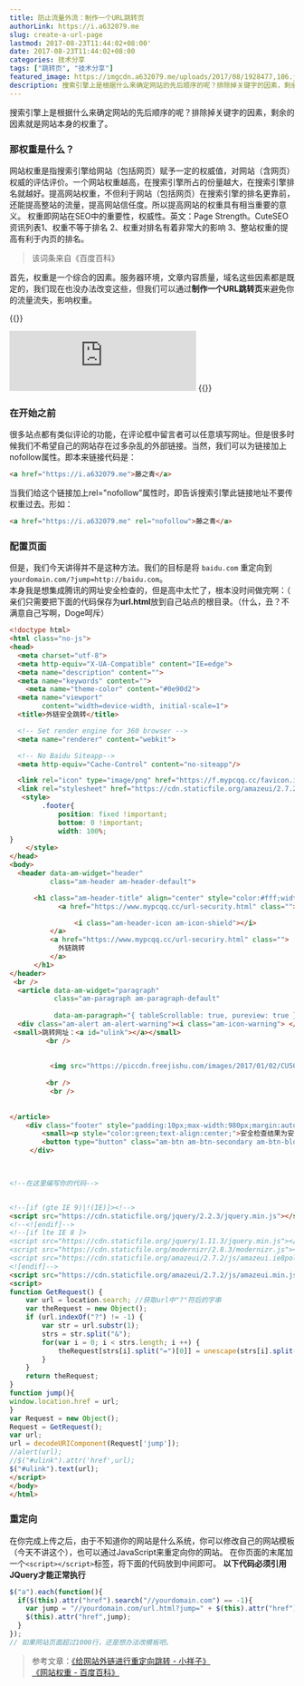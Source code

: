 ```yaml
---
title: 防止流量外流：制作一个URL跳转页
authorLink: https://i.a632079.me
slug: create-a-url-page
lastmod: 2017-08-23T11:44:02+08:00'
date: 2017-08-23T11:44:02+08:00
categories: 技术分享
tags: ["跳转页", "技术分享"]
featured_image: https://imgcdn.a632079.me/uploads/2017/08/1928477,106.jpg
description: 搜索引擎上是根据什么来确定网站的先后顺序的呢？排除掉关键字的因素，剩余的因素就是网站本身的权重了。本文将介绍一种方法来避免外链损失你的网站权重。
---
```


搜索引擎上是根据什么来确定网站的先后顺序的呢？排除掉关键字的因素，剩余的因素就是网站本身的权重了。
### 那权重是什么？
   网站权重是指搜索引擎给网站（包括网页）赋予一定的权威值，对网站（含网页）权威的评估评价。一个网站权重越高，在搜索引擎所占的份量越大，在搜索引擎排名就越好。提高网站权重，不但利于网站（包括网页）在搜索引擎的排名更靠前，还能提高整站的流量，提高网站信任度。所以提高网站的权重具有相当重要的意义。 权重即网站在SEO中的重要性，权威性。英文：Page Strength。CuteSEO资讯列表1、权重不等于排名 2、权重对排名有着非常大的影响 3、整站权重的提高有利于内页的排名。
> 该词条来自《百度百科》  

   首先，权重是一个综合的因素。服务器环境，文章内容质量，域名这些因素都是既定的，我们现在也没办法改变这些，但我们可以通过**制作一个URL跳转页**来避免你的流量流失，影响权重。

{{<row>}}
<iframe frameborder="no" border="0" marginwidth="0" marginheight="0" width="330" height="106" src="https://cdn.a632079.me/163music.html?playlist=41665508"></iframe>
{{</row>}}

### 在开始之前
   很多站点都有类似评论的功能，在评论框中留言者可以任意填写网址。但是很多时候我们不希望自己的网站存在过多杂乱的外部链接。当然，我们可以为链接加上nofollow属性。即本来链接代码是： 
 
```HTML
<a href="https://i.a632079.me">藤之青</a>
```

当我们给这个链接加上rel="nofollow"属性时，即告诉搜索引擎此链接地址不要传权重过去。形如： 

```HTML
<a href="https://i.a632079.me" rel="nofollow">藤之青</a>
```  

### 配置页面
但是，我们今天讲得并不是这种方法。我们的目标是将 `baidu.com` 重定向到 `yourdomain.com/?jump=http://baidu.com`。  
本身我是想集成腾讯的网址安全检查的，但是高中太忙了，根本没时间做完啊：（  
亲们只需要把下面的代码保存为**url.html**放到自己站点的根目录。（什么，丑？不满意自己写啊，Doge呵斥）

```HTML
<!doctype html>
<html class="no-js">
<head>
  <meta charset="utf-8">
  <meta http-equiv="X-UA-Compatible" content="IE=edge">
  <meta name="description" content="">
  <meta name="keywords" content="">
    <meta name="theme-color" content="#0e90d2">
  <meta name="viewport"
        content="width=device-width, initial-scale=1">
  <title>外链安全跳转</title>

  <!-- Set render engine for 360 browser -->
  <meta name="renderer" content="webkit">

  <!-- No Baidu Siteapp-->
  <meta http-equiv="Cache-Control" content="no-siteapp"/>

  <link rel="icon" type="image/png" href="https://f.mypcqq.cc/favicon.ico">
  <link rel="stylesheet" href="https://cdn.staticfile.org/amazeui/2.7.2/css/amazeui.min.css">
   <style>
        .footer{
            position: fixed !important;
            bottom: 0 !important;
            width: 100%;
}
    </style>
</head>
<body>
  <header data-am-widget="header"
          class="am-header am-header-default">

      <h1 class="am-header-title" align="center" style="color:#fff;width:auto;">
            <a href="https://www.mypcqq.cc/url-security.html" class="">

                <i class="am-header-icon am-icon-shield"></i>
          </a>
          <a href="https://www.mypcqq.cc/url-securiry.html" class="">
            外链跳转
          </a>
      </h1>
</header>
 <br />
  <article data-am-widget="paragraph"
           class="am-paragraph am-paragraph-default"
           
           data-am-paragraph="{ tableScrollable: true, pureview: true }">
  <div class="am-alert am-alert-warning"><i class="am-icon-warning"> </i> 网站风险未知，注意识别，谨防诈骗。 </div>
 <small>跳转网址：<a id="ulink"></a></small>
         <br />
        
          
          <img src="https://piccdn.freejishu.com/images/2017/01/02/CU50.jpg" style="margin-left:auto;margin-right:auto;max-width:900px;max-height:600px" />
 
         <br />
          <br />
            
        
</article>
    <div class="footer" style="padding:10px;max-width:980px;margin:auto;background-color:#fff">
        <small><p style="color:green;text-align:center;">安全检查结果为安全时，自动跳转。</p></small>
        <button type="button" class="am-btn am-btn-secondary am-btn-block" onclick = "javascript:jump()">我知道了，立即跳转</button>
     </div>
    


<!--在这里编写你的代码-->


<!--[if (gte IE 9)|!(IE)]><!-->
<script src="https://cdn.staticfile.org/jquery/2.2.3/jquery.min.js"></script>
<!--<![endif]-->
<!--[if lte IE 8 ]>
<script src="https://cdn.staticfile.org/jquery/1.11.3/jquery.min.js"></script>
<script src="https://cdn.staticfile.org/modernizr/2.8.3/modernizr.js"></script>
<script src="https://cdn.staticfile.org/amazeui/2.7.2/js/amazeui.ie8polyfill.min.js"></script>
<![endif]-->
<script src="https://cdn.staticfile.org/amazeui/2.7.2/js/amazeui.min.js"></script>
<script>
function GetRequest() {
    var url = location.search; //获取url中"?"符后的字串
    var theRequest = new Object();
    if (url.indexOf("?") != -1) {
        var str = url.substr(1);
        strs = str.split("&");
        for(var i = 0; i < strs.length; i ++) {
            theRequest[strs[i].split("=")[0]] = unescape(strs[i].split("=")[1]);
        }
    }
    return theRequest;
}
function jump(){
window.location.href = url;
}
var Request = new Object();
Request = GetRequest();
var url;
url = decodeURIComponent(Request['jump']);
//alert(url);
//$("#ulink").attr('href',url); 
$("#ulink").text(url);
</script>
</body>
</html>
```

### 重定向
在你完成上传之后，由于不知道你的网站是什么系统，你可以修改自己的网站模板（今天不讲这个），也可以通过JavaScript来重定向你的网站。
在你页面的末尾加一个`<script></script>`标签，将下面的代码放到中间即可。
**以下代码必须引用JQuery才能正常执行**  

```javascript
$("a").each(function(){
  if($(this).attr("href").search("//yourdomain.com") == -1){
    var jump = "//yourdomain.com/url.html?jump=" + $(this).attr("href");
    $(this).attr("href",jump);
  }
});
// 如果网站页面超过1000行，还是想办法改模板吧。
```  

> 参考文章：[《给网站外链进行重定向跳转 - 小祥子》](http://m.xiaoxiangzi.com/9/11663.html)  
> [《网站权重 - 百度百科》](https://wapbaike.baidu.com/item/网站权重?adapt=1)  


